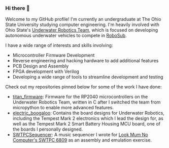 ### Hi there 👋

Welcome to my GitHub profile! I'm currently an undergraduate at The Ohio State University studying computer engineering. I'm heavily involved with Ohio State's [Underwater Robotics Team](https://org.osu.edu/osu-uwrt/), which is focused on developing autonomous underwater vehicles to compete in [RoboSub](https://robonation.org/programs/robosub/).

I have a wide range of interests and skills involving:
 * Microcontroller Firmware Development
 * Reverse engineering and hacking hardware to add additional features
 * PCB Design and Assembly
 * FPGA development with Verilog
 * Developing a wide range of tools to streamline development and testing

Check out my repositories pinned below for some of the work I have done:
 * [titan_firmware](https://github.com/osu-uwrt/titan_firmware): Firmware for the RP2040 microcontrollers on the Underwater Robotics Team, written in C after I switched the team from micropython to enable more advanced features.
 * [electric_boogaloo](https://github.com/osu-uwrt/electric_boogaloo): Contains the board designs for Underwater Robotics, including the Tempest Mark 2 electronics which I lead the design for, as well as the Tempest Mark 2 Smart Battery Housing MCU board, one of the boards I personally designed.
* [SWTPCSequencer](https://github.com/rjp5th/SWTPCSequencer): A music sequencer I wrote for [Look Mum No Computer's SWTPC 6809](https://www.youtube.com/watch?v=KA4Z7n_I14A) as an assembly and emulation exercise.
